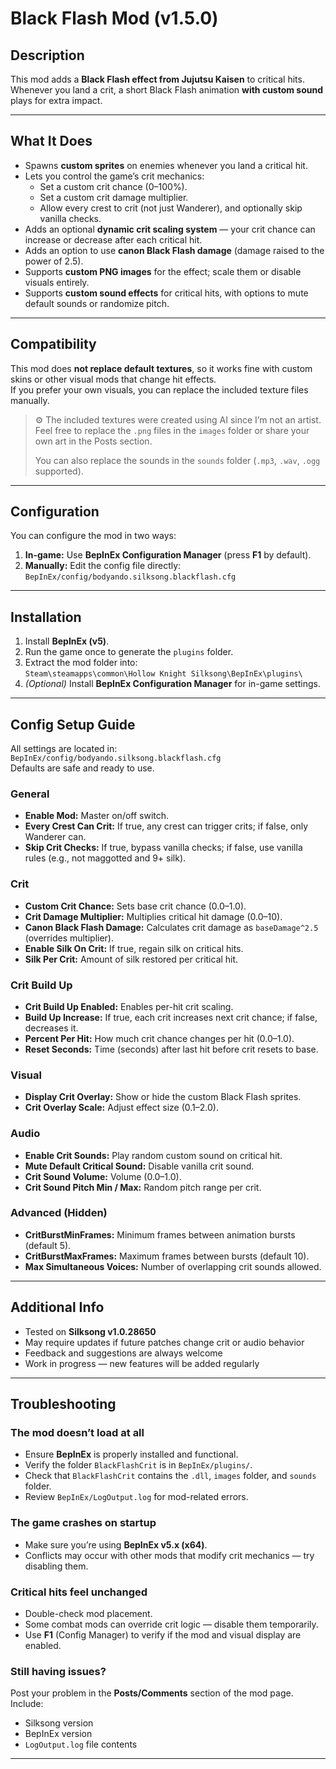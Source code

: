 # Black Flash Mod (v1.5.0)

## Description

This mod adds a **Black Flash effect from Jujutsu Kaisen** to critical hits.  
Whenever you land a crit, a short Black Flash animation **with custom sound** plays for extra impact.

---

## What It Does

- Spawns **custom sprites** on enemies whenever you land a critical hit.  
- Lets you control the game’s crit mechanics:
  - Set a custom crit chance (0–100%).
  - Set a custom crit damage multiplier.
  - Allow every crest to crit (not just Wanderer), and optionally skip vanilla checks.
- Adds an optional **dynamic crit scaling system** — your crit chance can increase or decrease after each critical hit.
- Adds an option to use **canon Black Flash damage** (damage raised to the power of 2.5).
- Supports **custom PNG images** for the effect; scale them or disable visuals entirely.
- Supports **custom sound effects** for critical hits, with options to mute default sounds or randomize pitch.

---

## Compatibility

This mod does **not replace default textures**, so it works fine with custom skins or other visual mods that change hit effects.  
If you prefer your own visuals, you can replace the included texture files manually.

> ⚙️ The included textures were created using AI since I’m not an artist.  
> Feel free to replace the `.png` files in the `images` folder or share your own art in the Posts section.  
>  
> You can also replace the sounds in the `sounds` folder (`.mp3`, `.wav`, `.ogg` supported).

---

## Configuration

You can configure the mod in two ways:
1. **In-game:** Use **BepInEx Configuration Manager** (press **F1** by default).  
2. **Manually:** Edit the config file directly:  
   `BepInEx/config/bodyando.silksong.blackflash.cfg`

---

## Installation

1. Install **BepInEx (v5)**.  
2. Run the game once to generate the `plugins` folder.  
3. Extract the mod folder into:  
   `Steam\steamapps\common\Hollow Knight Silksong\BepInEx\plugins\`
4. *(Optional)* Install **BepInEx Configuration Manager** for in-game settings.

---

## Config Setup Guide

All settings are located in:  
`BepInEx/config/bodyando.silksong.blackflash.cfg`  
Defaults are safe and ready to use.

### General
- **Enable Mod:** Master on/off switch.  
- **Every Crest Can Crit:** If true, any crest can trigger crits; if false, only Wanderer can.  
- **Skip Crit Checks:** If true, bypass vanilla checks; if false, use vanilla rules (e.g., not maggotted and 9+ silk).  

### Crit
- **Custom Crit Chance:** Sets base crit chance (0.0–1.0).  
- **Crit Damage Multiplier:** Multiplies critical hit damage (0.0–10).  
- **Canon Black Flash Damage:** Calculates crit damage as `baseDamage^2.5` (overrides multiplier).  
- **Enable Silk On Crit:** If true, regain silk on critical hits.  
- **Silk Per Crit:** Amount of silk restored per critical hit.  

### Crit Build Up
- **Crit Build Up Enabled:** Enables per-hit crit scaling.  
- **Build Up Increase:** If true, each crit increases next crit chance; if false, decreases it.  
- **Percent Per Hit:** How much crit chance changes per hit (0.0–1.0).  
- **Reset Seconds:** Time (seconds) after last hit before crit resets to base.  

### Visual
- **Display Crit Overlay:** Show or hide the custom Black Flash sprites.  
- **Crit Overlay Scale:** Adjust effect size (0.1–2.0).  

### Audio
- **Enable Crit Sounds:** Play random custom sound on critical hit.  
- **Mute Default Critical Sound:** Disable vanilla crit sound.  
- **Crit Sound Volume:** Volume (0.0–1.0).  
- **Crit Sound Pitch Min / Max:** Random pitch range per crit.  

### Advanced (Hidden)
- **CritBurstMinFrames:** Minimum frames between animation bursts (default 5).  
- **CritBurstMaxFrames:** Maximum frames between bursts (default 10).  
- **Max Simultaneous Voices:** Number of overlapping crit sounds allowed.  

---

## Additional Info
- Tested on **Silksong v1.0.28650**  
- May require updates if future patches change crit or audio behavior  
- Feedback and suggestions are always welcome  
- Work in progress — new features will be added regularly  

---

## Troubleshooting

### The mod doesn’t load at all
- Ensure **BepInEx** is properly installed and functional.  
- Verify the folder `BlackFlashCrit` is in `BepInEx/plugins/`.  
- Check that `BlackFlashCrit` contains the `.dll`, `images` folder, and `sounds` folder.  
- Review `BepInEx/LogOutput.log` for mod-related errors.  

### The game crashes on startup
- Make sure you’re using **BepInEx v5.x (x64)**.  
- Conflicts may occur with other mods that modify crit mechanics — try disabling them.  

### Critical hits feel unchanged
- Double-check mod placement.  
- Some combat mods can override crit logic — disable them temporarily.  
- Use **F1** (Config Manager) to verify if the mod and visual display are enabled.  

### Still having issues?
Post your problem in the **Posts/Comments** section of the mod page.  
Include:
- Silksong version  
- BepInEx version  
- `LogOutput.log` file contents  

---
